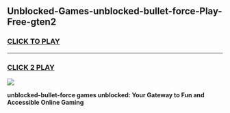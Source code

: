 
## Unblocked-Games-unblocked-bullet-force-Play-Free-gten2
<h3>
<a href="https://premium76.site?title=unblocked-bullet-force&ref=19M">CLICK TO PLAY</a></h3>
<hr>

<h3>
<a href="https://premium76.site?title=unblocked-bullet-force&ref=19M">CLICK 2 PLAY</a>
  
</h3>

<a href="https://premium76.site?title=unblocked-bullet-force&ref=19M"><img src="https://clearcache.store/games.png"></a>


**unblocked-bullet-force games unblocked: Your Gateway to Fun and Accessible Online Gaming**
